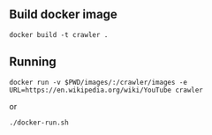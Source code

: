 ## Build docker image

```docker build -t crawler .```

## Running

```docker run -v $PWD/images/:/crawler/images -e URL=https://en.wikipedia.org/wiki/YouTube crawler```

or

```./docker-run.sh```
